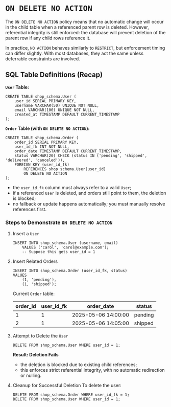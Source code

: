# `ON DELETE NO ACTION`
The `ON DELETE NO ACTION` policy means that no automatic change will occur in the child table when
a referenced parent row is deleted. However, referential integrity is still enforced: the database
will prevent deletion of the parent row if any child rows reference it.

In practice, `NO ACTION` behaves similarly to `RESTRICT`, but enforcement timing can differ slightly.
With most databases, they act the same unless deferrable constraints are involved.

## SQL Table Definitions (Recap)

**`User` Table:**
```
CREATE TABLE shop_schema.User (
    user_id SERIAL PRIMARY KEY,
    username VARCHAR(50) UNIQUE NOT NULL,
    email VARCHAR(100) UNIQUE NOT NULL,
    created_at TIMESTAMP DEFAULT CURRENT_TIMESTAMP
);
```
**`Order` Table (with `ON DELETE NO ACTION`):**
```
CREATE TABLE shop_schema.Order (
    order_id SERIAL PRIMARY KEY,
    user_id_fk INT NOT NULL,
    order_date TIMESTAMP DEFAULT CURRENT_TIMESTAMP,
    status VARCHAR(20) CHECK (status IN ('pending', 'shipped', 'delivered', 'canceled')),
    FOREIGN KEY (user_id_fk)
        REFERENCES shop_schema.User(user_id)
        ON DELETE NO ACTION
);
```
- the `user_id_fk` column must always refer to a valid `User`;
- if a referenced `User` is deleted, and orders still point to them, the deletion is blocked;
- no fallback or update happens automatically; you must manually resolve references first.

### Steps to Demonstrate `ON DELETE NO ACTION`
1. Insert a `User`
    ```
    INSERT INTO shop_schema.User (username, email)
        VALUES ('carol', 'carol@example.com');
        -- Suppose this gets user_id = 1
    ```
2. Insert Related Orders
    ```
    INSERT INTO shop_schema.Order (user_id_fk, status)
    VALUES
        (1, 'pending'),
        (1, 'shipped');
    ```
    Current `Order` table:
    
    | order_id | user_id_fk | order_date          | status  |
    |----------|------------|---------------------|---------|
    | 1        | 1          | 2025-05-06 14:00:00 | pending |
    | 2        | 1          | 2025-05-06 14:05:00 | shipped |

3. Attempt to Delete the `User`
    ```
    DELETE FROM shop_schema.User WHERE user_id = 1;
    ```
    **Result: Deletion Fails**
      - the deletion is blocked due to existing child references;
      - this enforces strict referential integrity, with no automatic redirection or nulling.

4. Cleanup for Successful Deletion
    To delete the user:
    ```
    DELETE FROM shop_schema.Order WHERE user_id_fk = 1;
    DELETE FROM shop_schema.User WHERE user_id = 1;
    ```